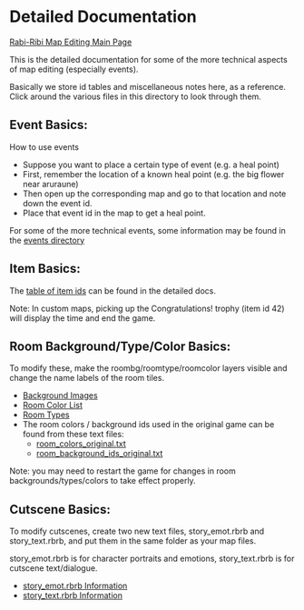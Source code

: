 # Detailed Documentation

[Rabi-Ribi Map Editing Main Page](https://wcko87.github.io/rabiribi-map-editing/)

This is the detailed documentation for some of the more technical aspects of map editing (especially events).

Basically we store id tables and miscellaneous notes here, as a reference. Click around the various files in this directory to look through them.

## Event Basics:

How to use events
* Suppose you want to place a certain type of event (e.g. a heal point)
* First, remember the location of a known heal point (e.g. the big flower near aruraune)
* Then open up the corresponding map and go to that location and note down the event id.
* Place that event id in the map to get a heal point.

For some of the more technical events, some information may be found in the [events directory](./events)

## Item Basics:

The [table of item ids](./items/item_ids.csv) can be found in the detailed docs.

Note: In custom maps, picking up the Congratulations! trophy (item id 42) will display the time and end the game.

## Room Background/Type/Color Basics:

To modify these, make the roombg/roomtype/roomcolor layers visible and change the name labels of the room tiles.

* [Background Images](./room_background_images.md)
* [Room Color List](./room_colors.md)
* [Room Types](./roomtypes.md)
* The room colors / background ids used in the original game can be found from these text files:
  * [room_colors_original.txt](./room_colors_original.txt)
  * [room_background_ids_original.txt](./room_background_ids_original.txt)

Note: you may need to restart the game for changes in room backgrounds/types/colors to take effect properly.

## Cutscene Basics:

To modify cutscenes, create two new text files, story_emot.rbrb and story_text.rbrb, and put them in the same folder as your map files.

story_emot.rbrb is for character portraits and emotions, story_text.rbrb is for cutscene text/dialogue.
* [story_emot.rbrb Information](./cutscenes/story_emot.md)
* [story_text.rbrb Information](./cutscenes/story_text.md)
